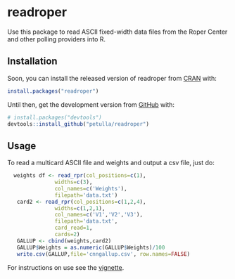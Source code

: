 
<!-- README.md is generated from README.Rmd. Please edit that file -->
readroper
=========

Use this package to read ASCII fixed-width data files from the Roper Center and other polling providers into R.

Installation
------------

Soon, you can install the released version of readroper from [CRAN](https://CRAN.R-project.org) with:

``` r
install.packages("readroper")
```

Until then, get the development version from [GitHub](https://github.com/) with:

``` r
# install.packages("devtools")
devtools::install_github("petulla/readroper")
```

Usage
-----

To read a multicard ASCII file and weights and output a csv file, just do:

``` r
  weights df <- read_rpr(col_positions=c(1),
               widths=c(3),
               col_names=c('Weights'),
               filepath='data.txt')
   card2 <- read_rpr(col_positions=c(1,2,4), 
               widths=c(1,2,1), 
               col_names=c('V1','V2','V3'), 
               filepath='data.txt', 
               card_read=1, 
               cards=2)
   GALLUP <- cbind(weights,card2)
   GALLUP$Weights = as.numeric(GALLUP$Weights)/100
   write.csv(GALLUP,file='cnngallup.csv', row.names=FALSE)
```

For instructions on use see the [vignette](https://github.com/petulla/readroper/tree/master/vignettes).
